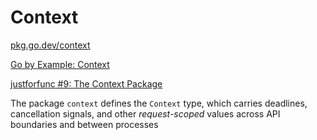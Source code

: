 # Context

[pkg.go.dev/context](https://pkg.go.dev/context)

[Go by Example: Context](https://gobyexample.com/context)

[justforfunc #9: The Context Package](https://www.youtube.com/watch?v=LSzR0VEraWw)

The package `context` defines the `Context` type, which carries deadlines,
cancellation signals, and other _request-scoped_ values across API
boundaries and between processes
